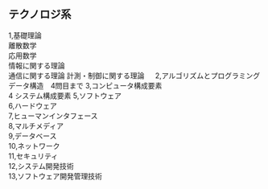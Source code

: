 ## テクノロジ系
1,基礎理論  
離散数学  
応用数学  
情報に関する理論  
通信に関する理論
計測・制御に関する理論  　
2,アルゴリズムとプログラミング  
データ構造　4問目まで
3,コンピュータ構成要素  
4 システム構成要素 
5,ソフトウェア  
6,ハードウェア  
7,ヒューマンインタフェース  
8,マルチメディア  
9,データベース  
10,ネットワーク  
11,セキュリティ  
12,システム開発技術  
13,ソフトウェア開発管理技術
